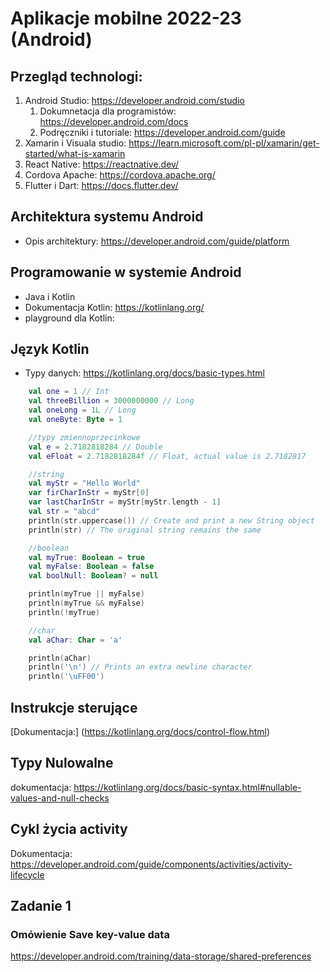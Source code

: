 # Aplikacje mobilne 2022-23 (Android)
## Przegląd technologi:
1. Android Studio: https://developer.android.com/studio
   1. Dokumnetacja dla programistów: https://developer.android.com/docs
   2. Podręczniki i tutoriale: https://developer.android.com/guide
2. Xamarin i Visuala studio: https://learn.microsoft.com/pl-pl/xamarin/get-started/what-is-xamarin
3. React Native: https://reactnative.dev/
4. Cordova Apache: https://cordova.apache.org/
5. Flutter i Dart: https://docs.flutter.dev/

## Architektura  systemu Android
* Opis architektury: https://developer.android.com/guide/platform

## Programowanie w systemie Android
- Java i Kotlin
- Dokumentacja Kotlin: https://kotlinlang.org/
- playground dla Kotlin: 

## Język Kotlin
- Typy danych: https://kotlinlang.org/docs/basic-types.html


```kotlin
    val one = 1 // Int
    val threeBillion = 3000000000 // Long
    val oneLong = 1L // Long
    val oneByte: Byte = 1

    //typy zmiennoprzecinkowe
    val e = 2.7182818284 // Double
    val eFloat = 2.7182818284f // Float, actual value is 2.7182817

    //string
    val myStr = "Hello World"
    var firCharInStr = myStr[0]
    var lastCharInStr = myStr[myStr.length - 1]
    val str = "abcd"
    println(str.uppercase()) // Create and print a new String object
    println(str) // The original string remains the same

    //boolean
    val myTrue: Boolean = true
    val myFalse: Boolean = false
    val boolNull: Boolean? = null

    println(myTrue || myFalse)
    println(myTrue && myFalse)
    println(!myTrue) 

    //char
    val aChar: Char = 'a'

    println(aChar)
    println('\n') // Prints an extra newline character
    println('\uFF00')

``` 
## Instrukcje sterujące

[Dokumentacja:] (https://kotlinlang.org/docs/control-flow.html)    

## Typy Nulowalne
dokumentacja: https://kotlinlang.org/docs/basic-syntax.html#nullable-values-and-null-checks

## Cykl życia activity

Dokumentacja: https://developer.android.com/guide/components/activities/activity-lifecycle

## Zadanie 1
### Omówienie Save key-value data
https://developer.android.com/training/data-storage/shared-preferences
